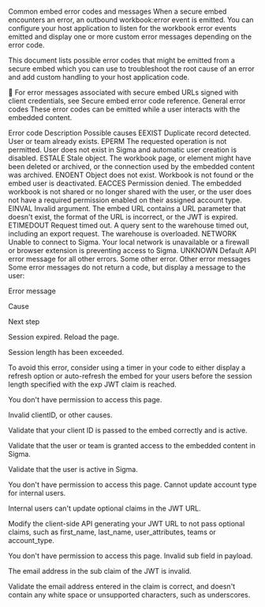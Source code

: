 Common embed error codes and messages
When a secure embed encounters an error, an outbound workbook:error event is emitted. You can configure your host application to listen for the workbook error events emitted and display one or more custom error messages depending on the error code.

This document lists possible error codes that might be emitted from a secure embed which you can use to troubleshoot the root cause of an error and add custom handling to your host application code.

📘
For error messages associated with secure embed URLs signed with client credentials, see Secure embed error code reference.
General error codes
These error codes can be emitted while a user interacts with the embedded content.

Error code	Description	Possible causes
EEXIST	Duplicate record detected.	User or team already exists.
EPERM	The requested operation is not permitted.	User does not exist in Sigma and automatic user creation is disabled.
ESTALE	Stale object.	The workbook page, or element might have been deleted or archived, or the connection used by the embedded content was archived.
ENOENT	Object does not exist.	Workbook is not found or the embed user is deactivated.
EACCES	Permission denied.	The embedded workbook is not shared or no longer shared with the user, or the user does not have a required permission enabled on their assigned account type.
EINVAL	Invalid argument.	The embed URL contains a URL parameter that doesn't exist, the format of the URL is incorrect, or the JWT is expired.
ETIMEDOUT	Request timed out.	A query sent to the warehouse timed out, including an export request. The warehouse is overloaded.
NETWORK	Unable to connect to Sigma.	Your local network is unavailable or a firewall or browser extension is preventing access to Sigma.
UNKNOWN	Default API error message for all other errors.	Some other error.
Other error messages
Some error messages do not return a code, but display a message to the user:

Error message

Cause

Next step

Session expired. Reload the page.

Session length has been exceeded.

To avoid this error, consider using a timer in your code to either display a refresh option or auto-refresh the embed for your users before the session length specified with the exp JWT claim is reached.

You don't have permission to access this page.

Invalid clientID, or other causes.

Validate that your client ID is passed to the embed correctly and is active.

Validate that the user or team is granted access to the embedded content in Sigma.

Validate that the user is active in Sigma.

You don't have permission to access this page. Cannot update account type for internal users.

Internal users can't update optional claims in the JWT URL.

Modify the client-side API generating your JWT URL to not pass optional claims, such as first_name, last_name, user_attributes, teams or account_type.

You don't have permission to access this page. Invalid sub field in payload.

The email address in the sub claim of the JWT is invalid.

Validate the email address entered in the claim is correct, and doesn't contain any white space or unsupported characters, such as underscores.